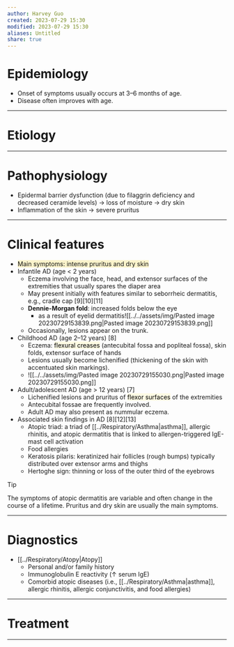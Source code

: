 ```yaml
---
author: Harvey Guo
created: 2023-07-29 15:30
modified: 2023-07-29 15:30
aliases: Untitled
share: true
---
```


# Epidemiology
- Onset of symptoms usually occurs at 3–6 months of age. 
- Disease often improves with age.

---
# Etiology


---
# Pathophysiology
- Epidermal barrier dysfunction (due to filaggrin deficiency and decreased ceramide levels) → loss of moisture → dry skin
- Inflammation of the skin → severe pruritus

---
# Clinical features
- <span style="background:rgba(240, 200, 0, 0.2)">Main symptoms: intense pruritus and dry skin </span>
- Infantile AD (age < 2 years)
	- Eczema involving the face, head, and extensor surfaces of the extremities that usually spares the diaper area 
	- May present initially with features similar to seborrheic dermatitis, e.g., cradle cap  [9][10][11]
	- **Dennie-Morgan fold**: increased folds below the eye 
		- as a result of eyelid dermatitis![[../../assets/img/Pasted image 20230729153839.png|Pasted image 20230729153839.png]]
	- Occasionally, lesions appear on the trunk. 
- Childhood AD (age 2–12 years) [8]
	- Eczema: <mark style="background: #FFF3A34A;">flexural creases</mark> (antecubital fossa and popliteal fossa), skin folds, extensor surface of hands 
	- Lesions usually become lichenified (thickening of the skin with accentuated skin markings).
	- ![[../../assets/img/Pasted image 20230729155030.png|Pasted image 20230729155030.png]]
- Adult/adolescent AD (age > 12 years) [7]
	- Lichenified lesions and pruritus of <mark style="background: #FFF3A34A;">flexor surfaces</mark> of the extremities 
	- Antecubital fossae are frequently involved. 
	- Adult AD may also present as nummular eczema.
- Associated skin findings in AD [8][12][13]
	- Atopic triad: a triad of [[../Respiratory/Asthma|asthma]], allergic rhinitis, and atopic dermatitis that is linked to allergen-triggered IgE-mast cell activation
	- Food allergies
	- Keratosis pilaris: keratinized hair follicles (rough bumps) typically distributed over extensor arms and thighs
	- Hertoghe sign: thinning or loss of the outer third of the eyebrows
 
>[!tip] 
>The symptoms of atopic dermatitis are variable and often change in the course of a lifetime. Pruritus and dry skin are usually the main symptoms.

---
# Diagnostics
- [[../Respiratory/Atopy|Atopy]]
	- Personal and/or family history
	- Immunoglobulin E reactivity (↑ serum IgE) 
	- Comorbid atopic diseases (i.e., [[../Respiratory/Asthma|asthma]], allergic rhinitis, allergic conjunctivitis, and food allergies)

---
# Treatment


---
